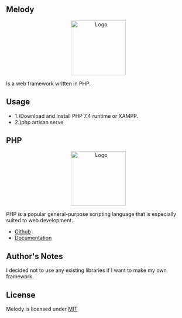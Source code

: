 ## Melody

<p align="center"><img src="https://i.imgur.com/rgwJljb.png" width="150px" height="auto" alt="Logo"></a></p>

Is a web framework written in PHP.

## Usage

* 1.)Download and Install PHP 7.4 runtime or XAMPP.
* 2.)php artisan serve

## PHP

<p align="center"><img src="https://i.imgur.com/zyHWMJU.png" width="150px" height="auto" alt="Logo"></a></p>

<p>PHP is a popular general-purpose scripting language that is especially suited to web development.</p>

* [Github](https://github.com/php)
* [Documentation](https://www.php.net/docs.php)

## Author's Notes

I decided not to use any existing libraries if I want to make my own framework.

## License

Melody is licensed under [MIT](https://choosealicense.com/licenses/mit/)
